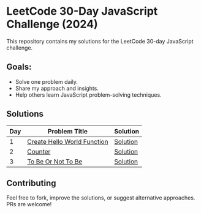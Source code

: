 # LeetCode 30-Day JavaScript Challenge (2024)  
This repository contains my solutions for the LeetCode 30-day JavaScript challenge.  

## Goals:  
- Solve one problem daily.  
- Share my approach and insights.  
- Help others learn JavaScript problem-solving techniques.  

## Solutions  
| Day | Problem Title | Solution |  
|-----|---------------|----------|  
| 1   | [Create Hello World Function](https://leetcode.com/problems/create-hello-world-function/) | [Solution](Day01/prog.js) |    
| 2   | [Counter](https://leetcode.com/problems/counter/) | [Solution](Day02/prog.js) |    
| 3   | [To Be Or Not To Be](https://leetcode.com/problems/to-be-or-not-to-be/) | [Solution](Day02/prog.js) |    

## Contributing  
Feel free to fork, improve the solutions, or suggest alternative approaches. PRs are welcome!  